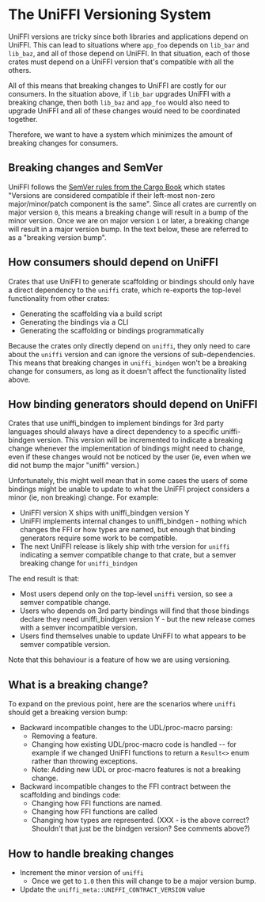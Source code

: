 # The UniFFI Versioning System

UniFFI versions are tricky since both libraries and applications depend on UniFFI.  This can lead to situations where `app_foo` depends on `lib_bar` and `lib_baz`, and all of those depend on UniFFI.  In that situation, each of those crates must depend on a UniFFI version that's compatible with all the others.

All of this means that breaking changes to UniFFI are costly for our consumers.  In the situation above, if `lib_bar` upgrades UniFFI with a breaking change, then both `lib_baz` and `app_foo` would also need to upgrade UniFFI and all of these changes would need to be coordinated together.

Therefore, we want to have a system which minimizes the amount of breaking changes for consumers.

## Breaking changes and SemVer

UniFFI follows the [SemVer rules from the Cargo Book](https://doc.rust-lang.org/cargo/reference/resolver.html#semver-compatibility) which states "Versions are considered compatible if their left-most non-zero major/minor/patch component is the same".  Since all crates are currently on major version `0`, this means a breaking change will result in a bump of the minor version.  Once we are on major version `1` or later, a breaking change will result in a major version bump.  In the text below, these are referred to as a "breaking version bump".

## How consumers should depend on UniFFI

Crates that use UniFFI to generate scaffolding or bindings should only have a direct dependency to the `uniffi` crate, which re-exports the top-level functionality from other crates:

* Generating the scaffolding via a build script
* Generating the bindings via a CLI
* Generating the scaffolding or bindings programmatically

Because the crates only directly depend on `uniffi`, they only need to care about the `uniffi` version and can ignore the versions of sub-dependencies.  This means that breaking changes in `uniffi_bindgen` won't be a breaking change for consumers, as long as it doesn't affect the functionality listed above.

## How binding generators should depend on UniFFI

Crates that use uniffi_bindgen to implement bindings for 3rd party languages should always have
a direct dependency to a specific uniffi-bindgen version. This version will be incremented to
indicate a breaking change whenever the implementation of bindings might need to change, even if
these changes would not be noticed by the user (ie, even when we did not bump the major "uniffi"
version.)

Unfortunately, this might well mean that in some cases the users of some bindings might be
unable to update to what the UniFFI project considers a minor (ie, non breaking) change.
For example:

* UniFFI version X ships with uniffi_bindgen version Y
* UniFFI implements internal changes to uniffi_bindgen - nothing which changes the FFI or how types
  are named, but enough that binding generators require some work to be compatible.
* The next UniFFI release is likely ship with trhe version for `uniffi` indicating a semver compatible
  change to that crate, but a semver breaking change for `uniffi_bindgen`

The end result is that:
* Most users depend only on the top-level `uniffi` version, so see a semver compatible change.
* Users who depends on 3rd party bindings will find that those bindings declare they need
  uniffi_bindgen version Y - but the new release comes with a semver incompatible version.
* Users find themselves unable to update UniFFI to what appears to be semver compatible version.

Note that this behaviour is a feature of how we are using versioning.


## What is a breaking change?

To expand on the previous point, here are the scenarios where `uniffi` should get a breaking version bump:

* Backward incompatible changes to the UDL/proc-macro parsing:
  * Removing a feature.
  * Changing how existing UDL/proc-macro code is handled -- for example if we changed UniFFI functions to return a `Result<>` enum rather than throwing exceptions.
  * Note: Adding new UDL or proc-macro features is not a breaking change.
* Backward incompatible changes to the FFI contract between the scaffolding and bindings code:
  * Changing how FFI functions are named.
  * Changing how FFI functions are called
  * Changing how types are represented.
(XXX - is the above correct? Shouldn't that just be the bindgen version? See comments above?)

## How to handle breaking changes

* Increment the minor version of `uniffi`
  * Once we get to `1.0` then this will change to be a major version bump.
* Update the `uniffi_meta::UNIFFI_CONTRACT_VERSION` value
